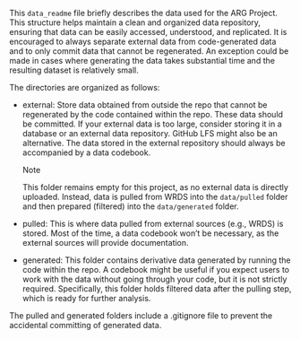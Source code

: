 This `data_readme` file briefly describes the data used for the ARG Project. This structure helps maintain a clean and organized data repository, ensuring that data can be easily accessed, understood, and replicated. It is encouraged to always separate external data from code-generated data and to only commit data that cannot be regenerated. An exception could be made in cases where generating the data takes substantial time and the resulting dataset is relatively small.

The directories are organized as follows:
- external: Store data obtained from outside the repo that cannot be regenerated by the code contained within the repo. These data should be committed. If your external data is too large, consider storing it in a database or an external data repository. GitHub LFS might also be an alternative. The data stored in the external repository should always be accompanied by a data codebook.
  > [!NOTE]
  > This folder remains empty for this project, as no external data is directly uploaded. Instead, data is pulled from WRDS into the `data/pulled` folder and then prepared (filtered) into the `data/generated` folder.

- pulled: This is where data pulled from external sources (e.g., WRDS) is stored. Most of the time, a data codebook won’t be necessary, as the external sources will provide documentation.

- generated: This folder contains derivative data generated by running the code within the repo. A codebook might be useful if you expect users to work with the data without going through your code, but it is not strictly required. Specifically, this folder holds filtered data after the pulling step, which is ready for further analysis.

The pulled and generated folders include a .gitignore file to prevent the accidental committing of generated data.